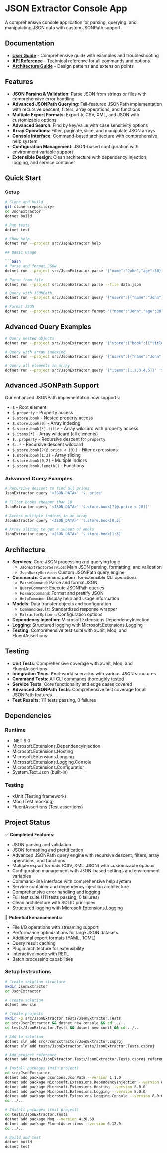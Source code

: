 # JSON Extractor Console App

A comprehensive console application for parsing, querying, and manipulating JSON data with custom JSONPath support.

## Documentation

- **[User Guide](docs/USER_GUIDE.md)** - Comprehensive guide with examples and troubleshooting
- **[API Reference](docs/API_REFERENCE.md)** - Technical reference for all commands and options
- **[Architecture Guide](docs/ARCHITECTURE.md)** - Design patterns and extension points

## Features

- **JSON Parsing & Validation**: Parse JSON from strings or files with comprehensive error handling
- **Advanced JSONPath Querying**: Full-featured JSONPath implementation with recursive descent, filters, array
  operations, and functions
- **Multiple Export Formats**: Export to CSV, XML, and JSON with customizable options
- **Advanced Search**: Find by key/value with case sensitivity options
- **Array Operations**: Filter, paginate, slice, and manipulate JSON arrays
- **Console Interface**: Command-based architecture with comprehensive help system
- **Configuration Management**: JSON-based configuration with environment variable support
- **Extensible Design**: Clean architecture with dependency injection, logging, and service container

## Quick Start

### Setup

```bash
# Clone and build
git clone <repository>
cd JsonExtractor
dotnet build

# Run tests
dotnet test

# Show help
dotnet run --project src/JsonExtractor help

## Basic Usage

```bash
# Parse and format JSON
dotnet run --project src/JsonExtractor parse '{"name":"John","age":30}'

# Parse from file
dotnet run --project src/JsonExtractor parse --file data.json

# Query with JSONPath
dotnet run --project src/JsonExtractor query '{"users":[{"name":"John"},{"name":"Jane"}]}' '$.users[*].name'

# Format JSON
dotnet run --project src/JsonExtractor format '{"name":"John","age":30}'
```

## Advanced Query Examples

```bash
# Query nested objects
dotnet run --project src/JsonExtractor query '{"store":{"book":[{"title":"Book1","price":10.99},{"title":"Book2","price":8.99}]}}' '$.store.book[*].title'

# Query with array indexing
dotnet run --project src/JsonExtractor query '{"users":[{"name":"John","age":30},{"name":"Jane","age":25}]}' '$.users[0].name'

# Query all elements in array
dotnet run --project src/JsonExtractor query '{"items":[1,2,3,4,5]}' '$.items[*]'
```

## Advanced JSONPath Support

Our enhanced JSONPath implementation now supports:

- `$` - Root element
- `$.property` - Property access
- `$.store.book` - Nested property access
- `$.store.book[0]` - Array indexing
- `$.store.book[*].title` - Array wildcard with property access
- `$.items[*]` - Array wildcard (all elements)
- `$..property` - Recursive descent for `property`
- `$..*` - Recursive descent wildcard
- `$.store.book[?(@.price < 10)]` - Filter expressions
- `$.store.book[1:3]` - Array slicing
- `$.store.book[0,2]` - Multiple indices
- `$.store.book.length()` - Functions

### Advanced Query Examples

```bash
# Recursive descent to find all prices
JsonExtractor query '<JSON_DATA>' '$..price'

# Filter books cheaper than 10
JsonExtractor query '<JSON_DATA>' '$.store.book[?(@.price < 10)]'

# Access multiple indices in an array
JsonExtractor query '<JSON_DATA>' '$.store.book[0,2]'

# Array slicing to get a subset of books
JsonExtractor query '<JSON_DATA>' '$.store.book[1:3]'
```

## Architecture

- **Services**: Core JSON processing and querying logic
    - `JsonExtractorService`: Main JSON parsing, formatting, and validation
    - `JsonQueryService`: Custom JSONPath query engine
- **Commands**: Command pattern for extensible CLI operations
    - `ParseCommand`: Parse and format JSON
    - `QueryCommand`: Execute JSONPath queries
    - `FormatCommand`: Format and prettify JSON
    - `HelpCommand`: Display help and usage information
- **Models**: Data transfer objects and configuration
    - `CommandResult`: Standardized response wrapper
    - `ExtractorOptions`: Configuration options
- **Dependency Injection**: Microsoft.Extensions.DependencyInjection
- **Logging**: Structured logging with Microsoft.Extensions.Logging
- **Testing**: Comprehensive test suite with xUnit, Moq, and FluentAssertions

## Testing

- **Unit Tests**: Comprehensive coverage with xUnit, Moq, and FluentAssertions
- **Integration Tests**: Real-world scenarios with various JSON structures
- **Command Tests**: All CLI commands thoroughly tested
- **Service Tests**: Core functionality and edge cases covered
- **Advanced JSONPath Tests**: Comprehensive test coverage for all JSONPath features
- **Test Results**: 111 tests passing, 0 failures

## Dependencies

### Runtime

- .NET 9.0
- Microsoft.Extensions.DependencyInjection
- Microsoft.Extensions.Hosting
- Microsoft.Extensions.Logging
- Microsoft.Extensions.Logging.Console
- Microsoft.Extensions.Configuration
- System.Text.Json (built-in)

### Testing

- xUnit (Testing framework)
- Moq (Test mocking)
- FluentAssertions (Test assertions)

## Project Status

✅ **Completed Features:**

- JSON parsing and validation
- JSON formatting and prettification
- Advanced JSONPath query engine with recursive descent, filters, array operations, and functions
- Multiple export formats (CSV, XML, JSON) with customizable options
- Configuration management with JSON-based settings and environment variables
- Command-line interface with comprehensive help system
- Service container and dependency injection architecture
- Comprehensive error handling and logging
- Full test suite (111 tests passing, 0 failures)
- Clean architecture with SOLID principles
- Structured logging with Microsoft.Extensions.Logging

🔄 **Potential Enhancements:**

- File I/O operations with streaming support
- Performance optimizations for large JSON datasets
- Additional export formats (YAML, TOML)
- Query result caching
- Plugin architecture for extensibility
- Interactive mode with REPL
- Batch processing capabilities

### Setup Instructions

```bash
# Create solution structure
mkdir JsonExtractor
cd JsonExtractor

# Create solution
dotnet new sln

# Create projects
mkdir -p src/JsonExtractor tests/JsonExtractor.Tests
cd src/JsonExtractor && dotnet new console && cd ../..
cd tests/JsonExtractor.Tests && dotnet new xunit && cd ../..

# Add to solution
dotnet sln add src/JsonExtractor/JsonExtractor.csproj
dotnet sln add tests/JsonExtractor.Tests/JsonExtractor.Tests.csproj

# Add project reference
dotnet add tests/JsonExtractor.Tests/JsonExtractor.Tests.csproj reference src/JsonExtractor/JsonExtractor.csproj

# Install packages (main project)
cd src/JsonExtractor
dotnet add package JsonCons.JsonPath --version 1.1.0
dotnet add package Microsoft.Extensions.DependencyInjection --version 8.0.0
dotnet add package Microsoft.Extensions.Hosting --version 8.0.0
dotnet add package Microsoft.Extensions.Logging --version 8.0.0
dotnet add package Microsoft.Extensions.Logging.Console --version 8.0.0
cd ../..

# Install packages (test project)
cd tests/JsonExtractor.Tests
dotnet add package Moq --version 4.20.69
dotnet add package FluentAssertions --version 6.12.0
cd ../..

# Build and test
dotnet build
dotnet test
```

